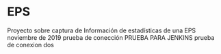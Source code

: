 # EPS
Proyecto sobre captura de Información de estadísticas de una EPS
noviembre de 2019
prueba de conección
PRUEBA PARA JENKINS
prueba de conexion dos
